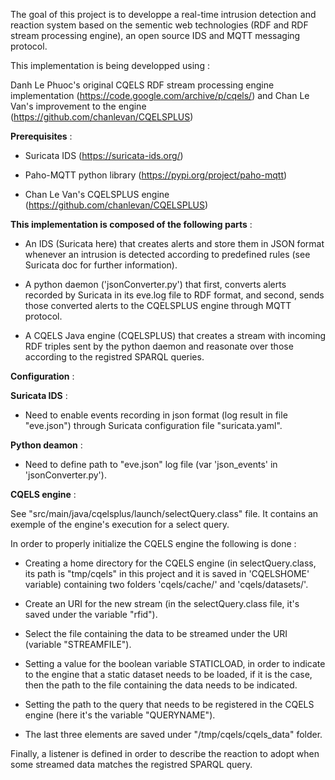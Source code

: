 The goal of this project is to developpe a real-time intrusion detection and reaction system based on the sementic web technologies (RDF and RDF stream processing engine), an open source IDS and MQTT messaging protocol. 

This implementation is being developped using :

Danh Le Phuoc's original CQELS RDF stream processing engine implementation (https://code.google.com/archive/p/cqels/)
and
Chan Le Van's improvement to the engine (https://github.com/chanlevan/CQELSPLUS)

**Prerequisites** :

- Suricata IDS (https://suricata-ids.org/)

- Paho-MQTT python library (https://pypi.org/project/paho-mqtt)

- Chan Le Van's CQELSPLUS engine (https://github.com/chanlevan/CQELSPLUS)


**This implementation is composed of the following parts** : 

 - An IDS (Suricata here) that creates alerts and store them in JSON format whenever an intrusion is detected according to predefined rules (see Suricata doc for further information).
  
 - A python daemon ('jsonConverter.py') that first, converts alerts recorded by Suricata in its eve.log file to RDF format, and second, sends those converted alerts to the CQELSPLUS engine through MQTT protocol.
 
 - A CQELS Java engine (CQELSPLUS) that creates a stream with incoming RDF triples sent by the python daemon and reasonate over those according to the registred SPARQL queries.     

**Configuration** : 

**Suricata IDS** :

- Need to enable events recording in json format (log result in file "eve.json") through Suricata configuration file "suricata.yaml".

**Python deamon** :

- Need to define path to "eve.json" log file (var 'json_events' in 'jsonConverter.py').

**CQELS engine** : 

See "src/main/java/cqelsplus/launch/selectQuery.class" file. It contains an exemple of the engine's execution for a select query.

In order to properly initialize the CQELS engine the following is done :

- Creating a home directory for the CQELS engine (in selectQuery.class, its path is "tmp/cqels" in this project and it is saved in 'CQELSHOME' variable) containing two folders 'cqels/cache/' and 'cqels/datasets/'. 

- Create an URI for the new stream (in the selectQuery.class file, it's saved under the variable "rfid").

- Select the file containing the data to be streamed under the URI (variable "STREAMFILE").

- Setting a value for the boolean variable STATICLOAD, in order to indicate to the engine that a static dataset needs to be loaded, if it is the case, then the path to the file containing the data needs to be indicated.

- Setting the path to the query that needs to be registered in the CQELS engine (here it's the variable "QUERYNAME").

- The last three elements are saved under "/tmp/cqels/cqels_data" folder.

Finally, a listener is defined in order to describe the reaction to adopt when some streamed data matches the registred SPARQL query.
